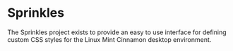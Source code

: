 Sprinkles
=========

The Sprinkles project exists to provide an easy to use interface for defining custom CSS styles for the Linux Mint Cinnamon desktop environment.
